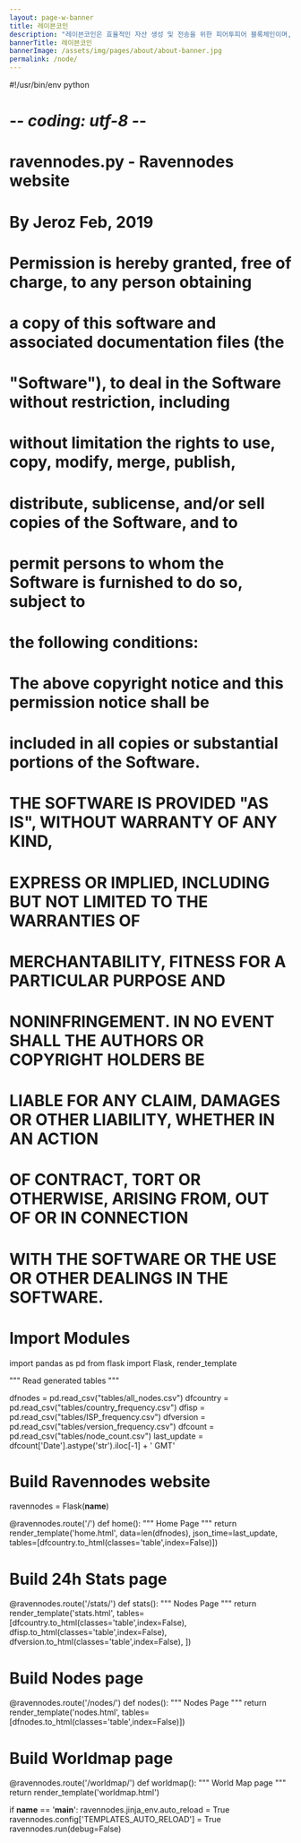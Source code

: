 ```yaml
---
layout: page-w-banner
title: 레이븐코인
description: "레이븐코인은 효율적인 자산 생성 및 전송을 위한 피어투피어 블록체인이며, 비트코인 코드를 포크한 오픈소스 프로젝트입니다."
bannerTitle: 레이븐코인
bannerImage: /assets/img/pages/about/about-banner.jpg
permalink: /node/
---
```

#!/usr/bin/env python
# -*- coding: utf-8 -*-
#
# ravennodes.py - Ravennodes website
#
# By Jeroz Feb, 2019
#
# Permission is hereby granted, free of charge, to any person obtaining
# a copy of this software and associated documentation files (the
# "Software"), to deal in the Software without restriction, including
# without limitation the rights to use, copy, modify, merge, publish,
# distribute, sublicense, and/or sell copies of the Software, and to
# permit persons to whom the Software is furnished to do so, subject to
# the following conditions:
#
# The above copyright notice and this permission notice shall be
# included in all copies or substantial portions of the Software.
#
# THE SOFTWARE IS PROVIDED "AS IS", WITHOUT WARRANTY OF ANY KIND,
# EXPRESS OR IMPLIED, INCLUDING BUT NOT LIMITED TO THE WARRANTIES OF
# MERCHANTABILITY, FITNESS FOR A PARTICULAR PURPOSE AND
# NONINFRINGEMENT. IN NO EVENT SHALL THE AUTHORS OR COPYRIGHT HOLDERS BE
# LIABLE FOR ANY CLAIM, DAMAGES OR OTHER LIABILITY, WHETHER IN AN ACTION
# OF CONTRACT, TORT OR OTHERWISE, ARISING FROM, OUT OF OR IN CONNECTION
# WITH THE SOFTWARE OR THE USE OR OTHER DEALINGS IN THE SOFTWARE.

# Import Modules
import pandas as pd
from flask import Flask, render_template

"""
Read generated tables
"""

dfnodes = pd.read_csv("tables/all_nodes.csv")
dfcountry = pd.read_csv("tables/country_frequency.csv")
dfisp = pd.read_csv("tables/ISP_frequency.csv")
dfversion = pd.read_csv("tables/version_frequency.csv")
dfcount = pd.read_csv("tables/node_count.csv")
last_update = dfcount['Date'].astype('str').iloc[-1] + ' GMT'

# Build Ravennodes website
ravennodes = Flask(__name__)

@ravennodes.route('/')
def home():
    """
    Home Page
    """
    return render_template('home.html', data=len(dfnodes),
                           json_time=last_update,
                           tables=[dfcountry.to_html(classes='table',index=False)])

# Build 24h Stats page
@ravennodes.route('/stats/')
def stats():
    """
    Nodes Page
    """
    return render_template('stats.html', tables=[dfcountry.to_html(classes='table',index=False),
                                                 dfisp.to_html(classes='table',index=False),
                                                 dfversion.to_html(classes='table',index=False),
                                                 ])


# Build Nodes page
@ravennodes.route('/nodes/')
def nodes():
    """
    Nodes Page
    """
    return render_template('nodes.html', tables=[dfnodes.to_html(classes='table',index=False)])


# Build Worldmap page
@ravennodes.route('/worldmap/')
def worldmap():
    """
    World Map page
    """
    return render_template('worldmap.html')


if __name__ == '__main__':
    ravennodes.jinja_env.auto_reload = True
    ravennodes.config['TEMPLATES_AUTO_RELOAD'] = True
    ravennodes.run(debug=False)
